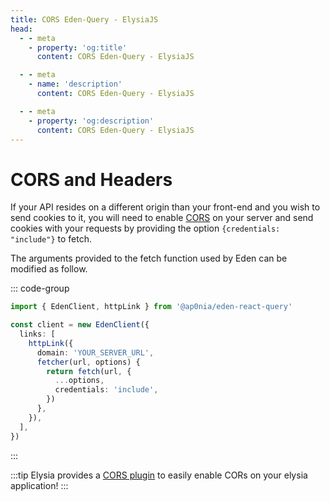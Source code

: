 ```yaml
---
title: CORS Eden-Query - ElysiaJS
head:
  - - meta
    - property: 'og:title'
      content: CORS Eden-Query - ElysiaJS

  - - meta
    - name: 'description'
      content: CORS Eden-Query - ElysiaJS

  - - meta
    - property: 'og:description'
      content: CORS Eden-Query - ElysiaJS
---
```


# CORS and Headers

If your API resides on a different origin than your front-end and you wish to send cookies to it,
you will need to enable [CORS](https://developer.mozilla.org/en-US/docs/Web/HTTP/CORS)
on your server and send cookies with your requests by providing the option `{credentials: "include"}` to fetch.

The arguments provided to the fetch function used by Eden can be modified as follow.

::: code-group

```typescript [index.ts]
import { EdenClient, httpLink } from '@ap0nia/eden-react-query'

const client = new EdenClient({
  links: [
    httpLink({
      domain: 'YOUR_SERVER_URL',
      fetcher(url, options) {
        return fetch(url, {
          ...options,
          credentials: 'include',
        })
      },
    }),
  ],
})
```

:::

:::tip
Elysia provides a [CORS plugin](https://elysiajs.com/plugins/cors.html#cors-plugin) to easily enable CORs on your elysia application!
:::
